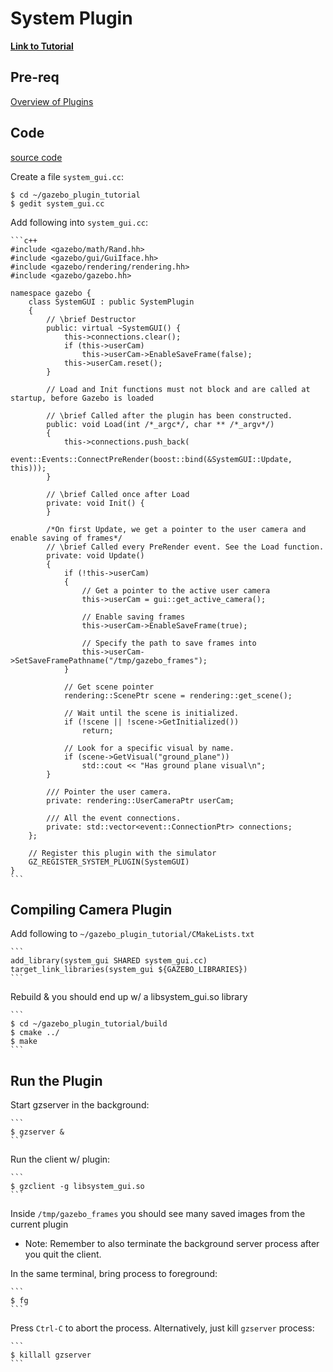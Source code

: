 # System Plugin

[**Link to Tutorial**][1]

## Pre-req

[Overview of Plugins][2]

## Code

[source code][3]

Create a file `system_gui.cc`:

  ```
  $ cd ~/gazebo_plugin_tutorial
  $ gedit system_gui.cc
  ```

Add following into `system_gui.cc`:

    ```c++
    #include <gazebo/math/Rand.hh>
    #include <gazebo/gui/GuiIface.hh>
    #include <gazebo/rendering/rendering.hh>
    #include <gazebo/gazebo.hh>

    namespace gazebo {
        class SystemGUI : public SystemPlugin 
        {
            // \brief Destructor
            public: virtual ~SystemGUI() {
                this->connections.clear();
                if (this->userCam)
                    this->userCam->EnableSaveFrame(false);
                this->userCam.reset();
            }
            
            // Load and Init functions must not block and are called at startup, before Gazebo is loaded
            
            // \brief Called after the plugin has been constructed.
            public: void Load(int /*_argc*/, char ** /*_argv*/) 
            {
                this->connections.push_back(
                    event::Events::ConnectPreRender(boost::bind(&SystemGUI::Update, this)));
            }

            // \brief Called once after Load
            private: void Init() {
            }
            
            /*On first Update, we get a pointer to the user camera and enable saving of frames*/
            // \brief Called every PreRender event. See the Load function.
            private: void Update() 
            {
                if (!this->userCam) 
                {
                    // Get a pointer to the active user camera
                    this->userCam = gui::get_active_camera();

                    // Enable saving frames
                    this->userCam->EnableSaveFrame(true);

                    // Specify the path to save frames into
                    this->userCam->SetSaveFramePathname("/tmp/gazebo_frames");
                }

                // Get scene pointer
                rendering::ScenePtr scene = rendering::get_scene();

                // Wait until the scene is initialized.
                if (!scene || !scene->GetInitialized())
                    return;

                // Look for a specific visual by name.
                if (scene->GetVisual("ground_plane"))
                    std::cout << "Has ground plane visual\n";
            }

            /// Pointer the user camera.
            private: rendering::UserCameraPtr userCam;

            /// All the event connections.
            private: std::vector<event::ConnectionPtr> connections;
        };

        // Register this plugin with the simulator
        GZ_REGISTER_SYSTEM_PLUGIN(SystemGUI)
    }
    ```

## Compiling Camera Plugin

Add following to `~/gazebo_plugin_tutorial/CMakeLists.txt`

    ```
    add_library(system_gui SHARED system_gui.cc)
    target_link_libraries(system_gui ${GAZEBO_LIBRARIES})
    ```

Rebuild & you should end up w/ a libsystem_gui.so library
    
    ```
    $ cd ~/gazebo_plugin_tutorial/build
    $ cmake ../
    $ make
    ```

## Run the Plugin

Start gzserver in the background:
    
    ```
    $ gzserver &
    ```

Run the client w/ plugin:

    ```
    $ gzclient -g libsystem_gui.so
    ```

Inside `/tmp/gazebo_frames` you should see many saved images from the current plugin

- Note: Remember to also terminate the background server process after you quit the client.

In the same terminal, bring process to foreground:
    
    ```
    $ fg
    ```

Press `Ctrl-C` to abort the process. Alternatively, just kill `gzserver` process:
    
    ```
    $ killall gzserver
    ```

[1]: http://gazebosim.org/tutorials?tut=system_plugin&cat=write_plugin
[2]: gazebo_notes/plugins.md
[3]: https://bitbucket.org/osrf/gazebo/src/gazebo5/examples/plugins/system_gui_plugin
